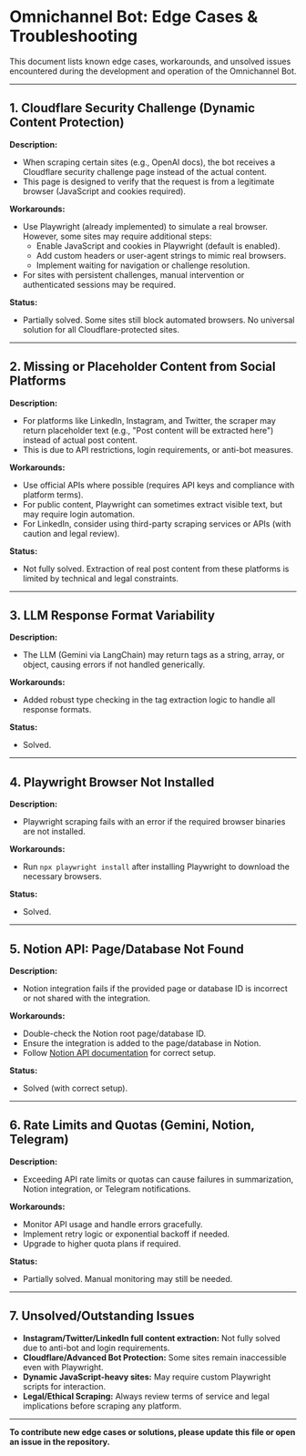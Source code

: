 # Omnichannel Bot: Edge Cases & Troubleshooting

This document lists known edge cases, workarounds, and unsolved issues encountered during the
development and operation of the Omnichannel Bot.

---

## 1. Cloudflare Security Challenge (Dynamic Content Protection)

**Description:**

- When scraping certain sites (e.g., OpenAI docs), the bot receives a Cloudflare security challenge
  page instead of the actual content.
- This page is designed to verify that the request is from a legitimate browser (JavaScript and
  cookies required).

**Workarounds:**

- Use Playwright (already implemented) to simulate a real browser. However, some sites may require
  additional steps:
  - Enable JavaScript and cookies in Playwright (default is enabled).
  - Add custom headers or user-agent strings to mimic real browsers.
  - Implement waiting for navigation or challenge resolution.
- For sites with persistent challenges, manual intervention or authenticated sessions may be
  required.

**Status:**

- Partially solved. Some sites still block automated browsers. No universal solution for all
  Cloudflare-protected sites.

---

## 2. Missing or Placeholder Content from Social Platforms

**Description:**

- For platforms like LinkedIn, Instagram, and Twitter, the scraper may return placeholder text
  (e.g., "Post content will be extracted here") instead of actual post content.
- This is due to API restrictions, login requirements, or anti-bot measures.

**Workarounds:**

- Use official APIs where possible (requires API keys and compliance with platform terms).
- For public content, Playwright can sometimes extract visible text, but may require login
  automation.
- For LinkedIn, consider using third-party scraping services or APIs (with caution and legal
  review).

**Status:**

- Not fully solved. Extraction of real post content from these platforms is limited by technical and
  legal constraints.

---

## 3. LLM Response Format Variability

**Description:**

- The LLM (Gemini via LangChain) may return tags as a string, array, or object, causing errors if
  not handled generically.

**Workarounds:**

- Added robust type checking in the tag extraction logic to handle all response formats.

**Status:**

- Solved.

---

## 4. Playwright Browser Not Installed

**Description:**

- Playwright scraping fails with an error if the required browser binaries are not installed.

**Workarounds:**

- Run `npx playwright install` after installing Playwright to download the necessary browsers.

**Status:**

- Solved.

---

## 5. Notion API: Page/Database Not Found

**Description:**

- Notion integration fails if the provided page or database ID is incorrect or not shared with the
  integration.

**Workarounds:**

- Double-check the Notion root page/database ID.
- Ensure the integration is added to the page/database in Notion.
- Follow [Notion API documentation](https://developers.notion.com/docs/working-with-page-content)
  for correct setup.

**Status:**

- Solved (with correct setup).

---

## 6. Rate Limits and Quotas (Gemini, Notion, Telegram)

**Description:**

- Exceeding API rate limits or quotas can cause failures in summarization, Notion integration, or
  Telegram notifications.

**Workarounds:**

- Monitor API usage and handle errors gracefully.
- Implement retry logic or exponential backoff if needed.
- Upgrade to higher quota plans if required.

**Status:**

- Partially solved. Manual monitoring may still be needed.

---

## 7. Unsolved/Outstanding Issues

- **Instagram/Twitter/LinkedIn full content extraction:** Not fully solved due to anti-bot and login
  requirements.
- **Cloudflare/Advanced Bot Protection:** Some sites remain inaccessible even with Playwright.
- **Dynamic JavaScript-heavy sites:** May require custom Playwright scripts for interaction.
- **Legal/Ethical Scraping:** Always review terms of service and legal implications before scraping
  any platform.

---

**To contribute new edge cases or solutions, please update this file or open an issue in the
repository.**

